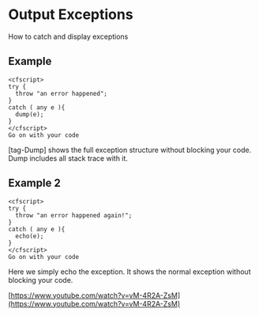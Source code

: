 <!--
{
  "title": "Exception Output",
  "id": "exception-output",
  "related": [
    "tag-catch",
    "tag-rethrow",
    "tag-throw",
    "tag-try"
  ],
  "categories": [
    "debugging"
  ],
  "description": "How to catch and display exceptions.",
  "keywords": [
    "Exception",
    "Output",
    "Catch",
    "Display exceptions",
    "Lucee",
    "try-catch"
  ]
}
-->
# Output Exceptions

How to catch and display exceptions

## Example

```run
<cfscript>
try {
  throw "an error happened";
}
catch ( any e ){
  dump(e);
}
</cfscript>
Go on with your code
```

 [tag-Dump] shows the full exception structure without blocking your code. Dump includes all stack trace with it.

## Example 2

```lucee
<cfscript>
try {
  throw "an error happened again!";
}
catch ( any e ){
  echo(e);
}
</cfscript>
Go on with your code
```

Here we simply echo the exception. It shows the normal exception without blocking your code.

[https://www.youtube.com/watch?v=vM-4R2A-ZsM](https://www.youtube.com/watch?v=vM-4R2A-ZsM)